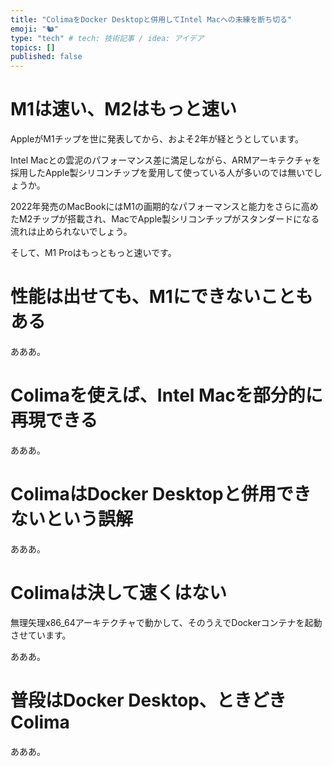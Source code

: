 ```yaml
---
title: "ColimaをDocker Desktopと併用してIntel Macへの未練を断ち切る"
emoji: "🐿"
type: "tech" # tech: 技術記事 / idea: アイデア
topics: []
published: false
---
```


# M1は速い、M2はもっと速い

AppleがM1チップを世に発表してから、およそ2年が経とうとしています。

Intel Macとの雲泥のパフォーマンス差に満足しながら、ARMアーキテクチャを採用したApple製シリコンチップを愛用して使っている人が多いのでは無いでしょうか。

2022年発売のMacBookにはM1の画期的なパフォーマンスと能力をさらに高めたM2チップが搭載され、MacでApple製シリコンチップがスタンダードになる流れは止められないでしょう。

そして、M1 Proはもっともっと速いです。

# 性能は出せても、M1にできないこともある

あああ。

# Colimaを使えば、Intel Macを部分的に再現できる

あああ。

# ColimaはDocker Desktopと併用できないという誤解

あああ。

# Colimaは決して速くはない

無理矢理x86_64アーキテクチャで動かして、そのうえでDockerコンテナを起動させています。

あああ。

# 普段はDocker Desktop、ときどきColima

あああ。
